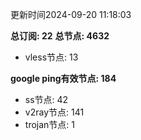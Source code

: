 更新时间2024-09-20 11:18:03

**总订阅: 22**
**总节点: 4632**
- vless节点: 13

**google ping有效节点: 184**
- ss节点: 42
- v2ray节点: 141
- trojan节点: 1
